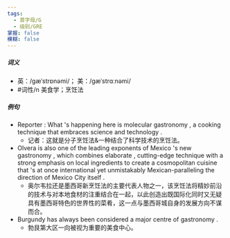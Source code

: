 ```yaml
---
tags:
  - 首字母/G
  - 级别/GRE
掌握: false
模糊: false
---
```

##### 词义
- 英：/ɡæˈstrɒnəmi/； 美：/ɡæˈstrɑːnəmi/
- #词性/n  美食学；烹饪法
##### 例句
- Reporter : What 's happening here is molecular gastronomy , a cooking technique that embraces science and technology .
	- 记者：这就是分子烹饪法&一种结合了科学技术的烹饪法。
- Olvera is also one of the leading exponents of Mexico 's new gastronomy , which combines elaborate , cutting-edge technique with a strong emphasis on local ingredients to create a cosmopolitan cuisine that 's at once international yet unmistakably Mexican-paralleling the direction of Mexico City itself .
	- 奥尔韦拉还是墨西哥新烹饪法的主要代表人物之一，该烹饪法将精妙前沿的技术与对本地食材的注重结合在一起，以此创造出既国际化同时又无疑具有墨西哥特色的世界性的菜肴，这一点与墨西哥城自身的发展方向不谋而合。
- Burgundy has always been considered a major centre of gastronomy .
	- 勃艮第大区一向被视为重要的美食中心。
